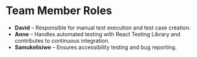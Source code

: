 # Team Member Roles

- **David** – Responsible for manual test execution and test case creation.
- **Anne** – Handles automated testing with React Testing Library and contributes to continuous integration.
- **Samukelisiwe** – Ensures accessibility testing and bug reporting.

